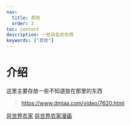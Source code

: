 ```yaml
---
nav:
  title: 其他
  order: 3
toc: content
description: 一些杂乱的东西
keywords: ["其他"]
---
```


# 介绍

这里主要存放一些不知道放在那里的东西

> https://www.dmlaa.com/video/7620.html

[异世界农家](https://www.dmlaa.com/video/7620.html)
[异世界农家漫画](https://www.xlsmh.com/manhua/yishijieyouxiannongjia/129672.html)
